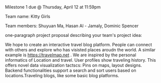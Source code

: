 Milestone 1 due @ Thursday, April 12 at 11:59pm

Team name:  Kitty Girls

Team members:
    Shuyuan Ma,
    Hasan Al - Jamaly,
    Dominic Spencer

one-paragraph project proposal describing your team's project idea:

We hope to create an interactive travel blog platform. People can connect with others and explore who has visisted places aroudn the world. A similar example is https://travelmap.net . We are inspired by the personal informatics of Location and travel. User profiles show traveling history. This offers novel data visualization tactscs: Pins on maps, layout designs. Backend functionalities support a search and sort users based on locations.Traveling blogs, like some basic blog platforms.



